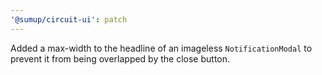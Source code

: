 ```yaml
---
'@sumup/circuit-ui': patch
---
```


Added a max-width to the headline of an imageless `NotificationModal` to prevent it from being overlapped by the close button.
